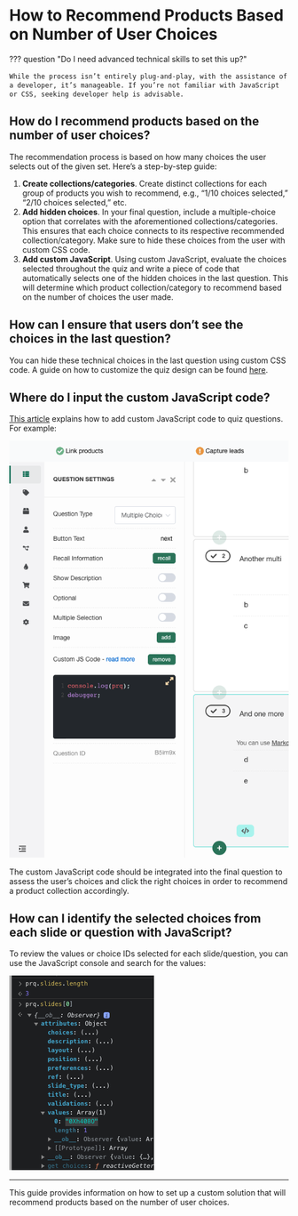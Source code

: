 
# How to Recommend Products Based on Number of User Choices

??? question "Do I need advanced technical skills to set this up?"

    While the process isn’t entirely plug-and-play, with the assistance of a developer, it’s manageable. If you’re not familiar with JavaScript or CSS, seeking developer help is advisable.

## How do I recommend products based on the number of user choices?

The recommendation process is based on how many choices the user selects out of the given set. Here’s a step-by-step guide:

1. **Create collections/categories**. Create distinct collections for each group of products you wish to recommend, e.g., “1/10 choices selected,” “2/10 choices selected,” etc.
2. **Add hidden choices**. In your final question, include a multiple-choice option that correlates with the aforementioned collections/categories. This ensures that each choice connects to its respective recommended collection/category. Make sure to hide these choices from the user with custom CSS code.
3. **Add custom JavaScript**. Using custom JavaScript, evaluate the choices selected throughout the quiz and write a piece of code that automatically selects one of the hidden choices in the last question. This will determine which product collection/category to recommend based on the number of choices the user made.

## How can I ensure that users don’t see the choices in the last question?

You can hide these technical choices in the last question using custom CSS code. A guide on how to customize the quiz design can be found [here](https://docs.revenuehunt.com/how-to-guides/customize-quiz-design/).

## Where do I input the custom JavaScript code?

[This article](https://docs.revenuehunt.com/how-to-guides/add-javascript/) explains how to add custom JavaScript code to quiz questions. For example:

![recommend-products-based-on-number-of-user-choices image1](/images/recommend-products-based-on-number-of-user-choices_image1.png)

The custom JavaScript code should be integrated into the final question to assess the user’s choices and click the right choices in order to recommend a product collection accordingly.

## How can I identify the selected choices from each slide or question with JavaScript?

To review the values or choice IDs selected for each slide/question, you can use the JavaScript console and search for the values:

![recommend-products-based-on-number-of-user-choices image2](/images/recommend-products-based-on-number-of-user-choices_image2.png)

---
This guide provides information on how to set up a custom solution that will recommend products based on the number of user choices.
